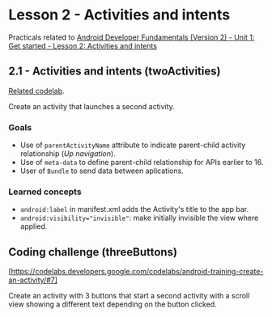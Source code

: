 # Lesson 2 - Activities and intents

Practicals related to [Android Developer Fundamentals (Version 2) - Unit 1: Get started - Lesson 2: Activities and intents](https://google-developer-training.github.io/android-developer-fundamentals-course-concepts-v2/unit-1-get-started/lesson-2-activities-and-intents/2-1-c-activities-and-intents/2-1-c-activities-and-intents.html)

## 2.1 - Activities and intents (twoActivities)

[Related codelab](https://codelabs.developers.google.com/codelabs/android-training-create-an-activity/#0).

Create an activity that launches a second activity.

### Goals
  - Use of `parentActivityName` attribute to indicate parent-child activity relationship (*Up navigation*).
  - Use of `meta-data` to define parent-child relationship for APIs earlier to 16.
  - User of `Bundle` to send data between aplications.

### Learned concepts
  - `android:label` in manifest.xml adds the Activity's title to the app bar.
  - `android:visibility="invisible"`: make initially invisible the view where applied.
  
## Coding challenge (threeButtons)

[https://codelabs.developers.google.com/codelabs/android-training-create-an-activity/#7]

Create an activity with 3 buttons that start a second activity with a scroll view showing a different text depending on the button clicked.

  
  
  


